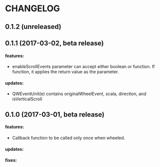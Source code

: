CHANGELOG
=========

## 0.1.2 (unreleased)

## 0.1.1 (2017-03-02, beta release)

#### features:
 - enableScrollEvents parameter can accept either boolean or function. If function, it applies the return value as the parameter.

#### updates:
 - QWEventUnit(e) contains originalWheelEvent, scala, direction, and isVerticalScroll

## 0.1.0 (2017-03-01, beta release)

#### features:
 - Callback function to be called only once when wheeled.

#### updates:

#### fixes:
